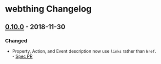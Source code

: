 # webthing Changelog

## [0.10.0] - 2018-11-30
### Changed
- Property, Action, and Event description now use `links` rather than `href`. - [Spec PR](https://github.com/mozilla-iot/wot/pull/119)

[Unreleased]: https://github.com/mozilla-iot/webthing-rust/compare/v0.10.0...HEAD
[0.10.0]: https://github.com/mozilla-iot/webthing-rust/compare/v0.9.3...v0.10.0
